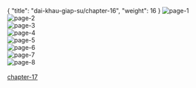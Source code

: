 { "title": "dai-khau-giap-su/chapter-16", "weight": 16 }
<img src="dai-khau-giap-su_0016_01-4eb1f1961d4e961c07bc25972888f4a3.webp" alt="page-1" origin="http://1.bp.blogspot.com/-aAd95GOH9Ic/WR2OWLn2IaI/AAAAAAAAXds/AAzg7Wql1K4eIyYAqKc_cSB6oqNPpOFqQCLcB/s1600/1.jpg?imgmax=0"><br/>
<img src="dai-khau-giap-su_0016_02-9fb76c2fe56a0e703f7f15b1dd0f0506.webp" alt="page-2" origin="http://1.bp.blogspot.com/-pPsDKi-UmfQ/WR2OWB75r9I/AAAAAAAAXdo/0RUR1D6gYqco-3_E0mVnr91OIREiPAf_gCLcB/s1600/2.jpg?imgmax=0"><br/>
<img src="dai-khau-giap-su_0016_03-99b21a1a56ad8eb6609b4374d2bbfd2f.webp" alt="page-3" origin="http://1.bp.blogspot.com/-YWLsavx90mU/WR2OWlNpg7I/AAAAAAAAXd0/uLsC_TDGYC0DYlEuBXOUBHglzh3ul3nqgCLcB/s1600/3.jpg?imgmax=0"><br/>
<img src="dai-khau-giap-su_0016_04-9a0b7638bd6a81fee4843cc74aeb2d7f.webp" alt="page-4" origin="http://1.bp.blogspot.com/-6VIpQYNNhEw/WR2hE1im9uI/AAAAAAAAXeY/m7adMq4kEI8VmKl2RKGsH2k5fMaPqiJ7wCLcB/s1600/4.jpg?imgmax=0"><br/>
<img src="dai-khau-giap-su_0016_05-e74cafce692b7931c4baf48cad05ad20.webp" alt="page-5" origin="http://1.bp.blogspot.com/-6Dnln35SnhY/WR2OW8O-CfI/AAAAAAAAXd8/79oRH0dSI1oSEIAD4GxtPwFBkcWT_9YFgCLcB/s1600/5.jpg?imgmax=0"><br/>
<img src="dai-khau-giap-su_0016_06-84fa577729085b8be797b2c62bc5ac57.webp" alt="page-6" origin="http://1.bp.blogspot.com/-7dlI8iGwxZs/WR2OXTICu7I/AAAAAAAAXeA/5m-q9hjEzu8VfXenvckadqe2O0dGIrVkACLcB/s1600/6.jpg?imgmax=0"><br/>
<img src="dai-khau-giap-su_0016_07-57ff68450ffedf7a3baeabeb09a89ffd.webp" alt="page-7" origin="http://1.bp.blogspot.com/-5fvXmbvSAEU/WR2OXn-Fs3I/AAAAAAAAXeE/L0f8egzRWQ0PCyqilDeEadx3NyYWwue5wCLcB/s1600/7.jpg?imgmax=0"><br/>
<img src="dai-khau-giap-su_0016_08-7c511d75bf22596099ad01dceb6f6d40.webp" alt="page-8" origin="http://1.bp.blogspot.com/-r_EnGt9m4SM/WR2OXtT5FQI/AAAAAAAAXeI/Bk82CDG9FM01RP8IaQgtCoUmQudsMZXVQCLcB/s1600/8.jpg?imgmax=0"><br/>
<br/><a class="nextchap" href="/dai-khau-giap-su/chapter-17">chapter-17</a>
